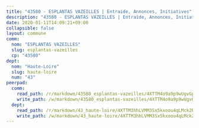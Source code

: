 ```yaml
---
title: "43580 - ESPLANTAS VAZEILLES | Entraide, Annonces, Initiatives"
description: "43580 - ESPLANTAS VAZEILLES | Entraide, Annonces, Initiatives"
date: 2020-01-11T14:09:21+09:00
collapsible: false
layout: commune
comm:
  nom: "ESPLANTAS VAZEILLES"
  slug: esplantas-vazeilles
  cp: "43580"
dept:
  nom: "Haute-Loire"
  slug: haute-loire
  num: "43"
peerpad:
  comm:
    read_path: /r/markdown/43580_esplantas-vazeilles/4XTTM4o9a9p9wUgvGpFpsreEArEevjBiaXUtZSq54eB1MYReQ
    write_path: /w/markdown/43580_esplantas-vazeilles/4XTTM4o9a9p9wUgvGpFpsreEArEevjBiaXUtZSq54eB1MYReQ-K3TgUErYorHuuzHzkBzdyiCwZCzAAttFXvmpfwLJCP9cvu4WGf2qpMrLa6zbYLign9yiai6Kq6JKdbtTLU1wXptkQnEQAS6dLUjMMbBuhuySxxcCFknKUMargqnHoNTddsbADstk
  dept:
    read_path: /r/markdown/43_haute-loire/4XTTM3hhLVMM3Sx5kxoou4qLMck2RjGiJF8bjxPuKy3VyRdWX
    write_path: /w/markdown/43_haute-loire/4XTTM3hhLVMM3Sx5kxoou4qLMck2RjGiJF8bjxPuKy3VyRdWX-K3TgTnndWXCUw13Pw3gJoEo9qHUCGXZ4frH2coLZWWDcoWKo22cU2VNENpi117F5bi6bu3WHMPd2VTrETU2R5owQhCBrUQgvCKerk4NqeDhN66egG9mHY8CCfEckbCp9SecEdL6b
---
```



